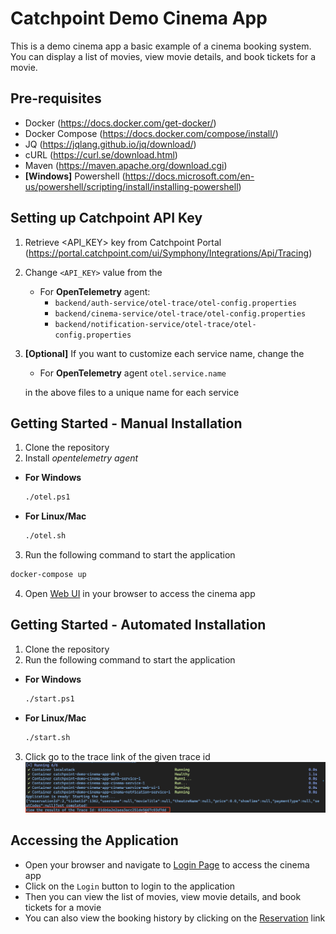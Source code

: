 # Catchpoint Demo Cinema App

This is a demo cinema app a basic example of a cinema booking system. You can display a list of movies, view movie
details, and book tickets for a movie.

## Pre-requisites

- Docker (https://docs.docker.com/get-docker/)
- Docker Compose (https://docs.docker.com/compose/install/)
- JQ (https://jqlang.github.io/jq/download/)
- cURL (https://curl.se/download.html)
- Maven (https://maven.apache.org/download.cgi)
- **[Windows]** Powershell (https://docs.microsoft.com/en-us/powershell/scripting/install/installing-powershell)

## Setting up Catchpoint API Key

1. Retrieve <API_KEY> key from Catchpoint Portal (https://portal.catchpoint.com/ui/Symphony/Integrations/Api/Tracing)
2. Change `<API_KEY>` value from the
    - For **OpenTelemetry** agent:
        - `backend/auth-service/otel-trace/otel-config.properties`
        - `backend/cinema-service/otel-trace/otel-config.properties`
        - `backend/notification-service/otel-trace/otel-config.properties`

3. **[Optional]** If you want to customize each service name, change the
   - For **OpenTelemetry** agent `otel.service.name`

    in the above files to a unique name for each service

## Getting Started - Manual Installation

1. Clone the repository
2. Install _opentelemetry agent_
- **For Windows**
  ```bash
  ./otel.ps1
  ```
- **For Linux/Mac**
  ```bash
  ./otel.sh
  ```
3. Run the following command to start the application
```bash
docker-compose up
``` 
4. Open [Web UI](http://localhost:3000/login) in your browser to access the cinema app

## Getting Started - Automated Installation

1. Clone the repository
2. Run the following command to start the application
- **For Windows**
    ```bash
    ./start.ps1
    ```
- **For Linux/Mac**
    ```bash
    ./start.sh
    ```

3. Click go to the trace link of the given trace id
   ![Trace Link](images/automated-result.png)

## Accessing the Application

- Open your browser and navigate to [Login Page](http://localhost:3000/login) to access the cinema app
- Click on the `Login` button to login to the application
- Then you can view the list of movies, view movie details, and book tickets for a movie
- You can also view the booking history by clicking on the [Reservation](http://localhost:3000/reservations) link
